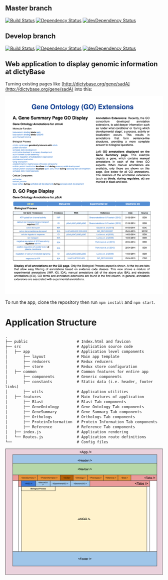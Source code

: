 ## Master branch

[![Build Status](https://travis-ci.org/dictyBase/Genomepage.svg?branch=master)](https://travis-ci.org/dictyBase/Genomepage)
[![Dependency Status](https://david-dm.org/dictybase/genomepage/master.svg?style=flat-square)](https://david-dm.org/dictybase/genomepage/master)
[![devDependency Status](https://david-dm.org/dictybase/genomepage/master/dev-status.svg?style=flat-square)](https://david-dm.org/dictybase/genomepage/master?type=dev)

## Develop branch

[![Build Status](https://travis-ci.org/dictyBase/Genomepage.svg?branch=develop)](https://travis-ci.org/dictyBase/Genomepage)
[![Dependency Status](https://david-dm.org/dictybase/genomepage/develop.svg?style=flat-square)](https://david-dm.org/dictybase/genomepage/develop)
[![devDependency Status](https://david-dm.org/dictybase/genomepage/develop/dev-status.svg?style=flat-square)](https://david-dm.org/dictybase/genomepage/develop?type=dev)

## Web application to display genomic information at dictyBase

Turning existing pages like [http://dictybase.org/gene/sadA](http://dictybase.org/gene/sadA) into this:

![alt text](https://github.com/dictyBase/Genomepage/blob/develop/docs/mockups/go-page-display.png "Go Page Display mockup")

To run the app, clone the repository then run `npm install` and `npm start`.

# Application Structure

```
.
├── public                      # Index.html and favicon
├── src                         # Application source code
│   ├── app                     # Application level components
│       ├── layout              # Main app template
│       ├── reducers            # Redux reducers
│       ├── store               # Redux store configuration
│   ├── common                  # Common features for entire app
│       ├── components          # Generic components
│       ├── constants           # Static data (i.e. header, footer links)
│       ├── utils               # Application utilities
│   ├── features                # Main features of application
│       ├── Blast               # Blast Tab components
│       ├── GeneOntology        # Gene Ontology Tab components
│       ├── GeneSummary         # Gene Summary Tab components
│       ├── Orthologs           # Orthologs Tab components
│       ├── ProteinInformation  # Protein Information Tab components
│       ├── Reference           # Reference Tab components
│   ├── index.js                # Application rendering
│   └── Routes.js               # Application route definitions
└──                             # Config files
```

![alt text](https://github.com/dictyBase/Genomepage/blob/develop/docs/mockups/genomepage_components.png "Genomepage Component Wireframe")

